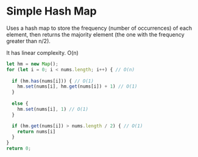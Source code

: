 # Simple Hash Map

Uses a hash map to store the frequency (number of occurrences) of each element, then returns the majority element (the one with the frequency greater than n/2).

It has linear complexity. O(n)

```javascript
let hm = new Map();
for (let i = 0; i < nums.length; i++) { // O(n)
  
  if (hm.has(nums[i])) { // O(1)
    hm.set(nums[i], hm.get(nums[i]) + 1) // O(1)
  } 
  
  else {
    hm.set(nums[i], 1) // O(1)
  }

  if (hm.get(nums[i]) > nums.length / 2) { // O(1)
    return nums[i]
  }
}
return 0;
```